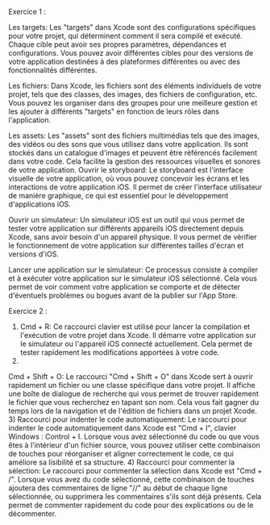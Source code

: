 Exercice 1 :

Les targets: Les "targets" dans Xcode sont des configurations spécifiques pour votre projet, qui déterminent comment il sera compilé et exécuté. Chaque cible peut avoir ses propres paramètres, dépendances et configurations. Vous pouvez avoir différentes cibles pour des versions de votre application destinées à des plateformes différentes ou avec des fonctionnalités différentes.

Les fichiers: Dans Xcode, les fichiers sont des éléments individuels de votre projet, tels que des classes, des images, des fichiers de configuration, etc. Vous pouvez les organiser dans des groupes pour une meilleure gestion et les ajouter à différents "targets" en fonction de leurs rôles dans l'application.

Les assets: Les "assets" sont des fichiers multimédias tels que des images, des vidéos ou des sons que vous utilisez dans votre application. Ils sont stockés dans un catalogue d'images et peuvent être référencés facilement dans votre code. Cela facilite la gestion des ressources visuelles et sonores de votre application.
Ouvrir le storyboard: Le storyboard est l'interface visuelle de votre application, où vous pouvez concevoir les écrans et les interactions de votre application iOS. Il permet de créer l'interface utilisateur de manière graphique, ce qui est essentiel pour le développement d'applications iOS.

Ouvrir un simulateur: Un simulateur iOS est un outil qui vous permet de tester votre application sur différents appareils iOS directement depuis Xcode, sans avoir besoin d'un appareil physique. Il vous permet de vérifier le fonctionnement de votre application sur différentes tailles d'écran et versions d'iOS.

Lancer une application sur le simulateur: Ce processus consiste à compiler et à exécuter votre application sur le simulateur iOS sélectionné. Cela vous permet de voir comment votre application se comporte et de détecter d'éventuels problèmes ou bogues avant de la publier sur l'App Store.


Exercice 2 : 
1) Cmd + R: Ce raccourci clavier est utilisé pour lancer la compilation et l'exécution de votre projet dans Xcode. Il démarre votre application sur le simulateur ou l'appareil iOS connecté actuellement. Cela permet de tester rapidement les modifications apportées à votre code.
2) 
Cmd + Shift + O: Le raccourci "Cmd + Shift + O" dans Xcode sert à ouvrir rapidement un fichier ou une classe spécifique dans votre projet. Il affiche une boîte de dialogue de recherche qui vous permet de trouver rapidement le fichier que vous recherchez en tapant son nom. Cela vous fait gagner du temps lors de la navigation et de l'édition de fichiers dans un projet Xcode.
3)
Raccourci pour indenter le code automatiquement: Le raccourci pour indenter le code automatiquement dans Xcode est "Cmd + I", clavier Windows : Control + I. Lorsque vous avez sélectionné du code ou que vous êtes à l'intérieur d'un fichier source, vous pouvez utiliser cette combinaison de touches pour réorganiser et aligner correctement le code, ce qui améliore sa lisibilité et sa structure.
4)
Raccourci pour commenter la sélection: Le raccourci pour commenter la sélection dans Xcode est "Cmd + /". Lorsque vous avez du code sélectionné, cette combinaison de touches ajoutera des commentaires de ligne "//" au début de chaque ligne sélectionnée, ou supprimera les commentaires s'ils sont déjà présents. Cela permet de commenter rapidement du code pour des explications ou de le décommenter.
